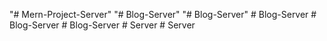 "# Mern-Project-Server" 
"# Blog-Server" 
"# Blog-Server" 
#   B l o g - S e r v e r  
 #   B l o g - S e r v e r  
 #   B l o g - S e r v e r  
 #   S e r v e r  
 #   S e r v e r  
 